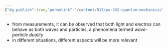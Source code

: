 ```yaml
---
{"dg-publish":true,"permalink":"/content/012/px-262-quantum-mechanics/term-1/a-recap/px-262-a6-wave-particle-duality/","noteIcon":"1","created":"2024-11-25T10:50:32.000+00:00","updated":"2024-11-26T01:06:27.279+00:00"}
---
```


- from measurements, it can be observed that both light and electros can behave as both waves and particles, a phenomena termed *wave-particle duality*
- in different situations, different aspects will be more relevant